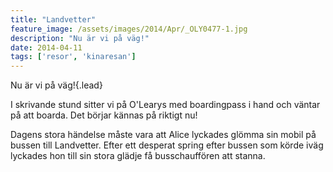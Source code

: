 ```yaml
---
title: "Landvetter"
feature_image: /assets/images/2014/Apr/_OLY0477-1.jpg
description: "Nu är vi på väg!"
date: 2014-04-11
tags: ['resor', 'kinaresan']
---
```


Nu är vi på väg!{.lead}

I skrivande stund sitter vi på O'Learys med boardingpass i hand och väntar på att boarda. Det börjar kännas på riktigt nu!

Dagens stora händelse måste vara att Alice lyckades glömma sin mobil på bussen till Landvetter. Efter ett desperat spring efter bussen som körde iväg lyckades hon till sin stora glädje få busschauffören att stanna.
